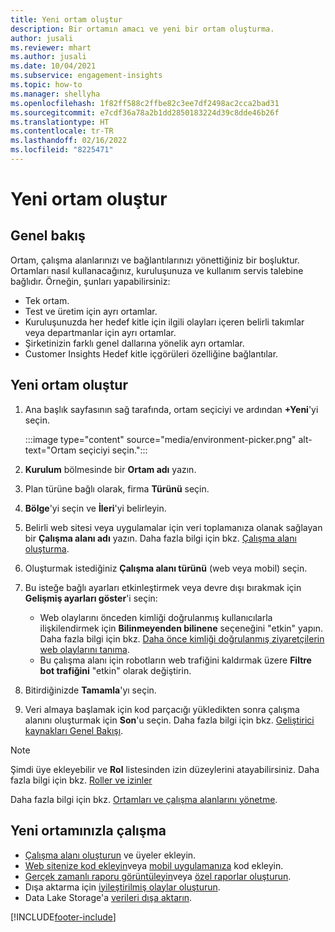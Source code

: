 ```yaml
---
title: Yeni ortam oluştur
description: Bir ortamın amacı ve yeni bir ortam oluşturma.
author: jusali
ms.reviewer: mhart
ms.author: jusali
ms.date: 10/04/2021
ms.subservice: engagement-insights
ms.topic: how-to
ms.manager: shellyha
ms.openlocfilehash: 1f82ff588c2ffbe82c3ee7df2498ac2cca2bad31
ms.sourcegitcommit: e7cdf36a78a2b1dd2850183224d39c8dde46b26f
ms.translationtype: HT
ms.contentlocale: tr-TR
ms.lasthandoff: 02/16/2022
ms.locfileid: "8225471"
---
```

# <a name="create-a-new-environment"></a>Yeni ortam oluştur 

## <a name="overview"></a>Genel bakış

Ortam, çalışma alanlarınızı ve bağlantılarınızı yönettiğiniz bir boşluktur. Ortamları nasıl kullanacağınız, kuruluşunuza ve kullanım servis talebine bağlıdır. Örneğin, şunları yapabilirsiniz:

- Tek ortam.
- Test ve üretim için ayrı ortamlar.
- Kuruluşunuzda her hedef kitle için ilgili olayları içeren belirli takımlar veya departmanlar için ayrı ortamlar.
- Şirketinizin farklı genel dallarına yönelik ayrı ortamlar.
- Customer Insights Hedef kitle içgörüleri özelliğine bağlantılar.

## <a name="create-a-new-environment"></a>Yeni ortam oluştur

1. Ana başlık sayfasının sağ tarafında, ortam seçiciyi ve ardından **+Yeni**'yi seçin.

   :::image type="content" source="media/environment-picker.png" alt-text="Ortam seçiciyi seçin.":::

1. **Kurulum** bölmesinde bir **Ortam adı** yazın.

1. Plan türüne bağlı olarak, firma **Türünü** seçin.

1. **Bölge**'yi seçin ve **İleri**'yi belirleyin. 

1. Belirli web sitesi veya uygulamalar için veri toplamanıza olanak sağlayan bir **Çalışma alanı adı** yazın. Daha fazla bilgi için bkz. [Çalışma alanı oluşturma](create-workspace.md).

1. Oluşturmak istediğiniz **Çalışma alanı türünü** (web veya mobil) seçin. 

1. Bu isteğe bağlı ayarları etkinleştirmek veya devre dışı bırakmak için **Gelişmiş ayarları göster**'i seçin:

   - Web olaylarını önceden kimliği doğrulanmış kullanıcılarla ilişkilendirmek için **Bilinmeyenden bilinene** seçeneğini "etkin" yapın. Daha fazla bilgi için bkz. [Daha önce kimliği doğrulanmış ziyaretçilerin web olaylarını tanıma](unknown-to-known.md).
   - Bu çalışma alanı için robotların web trafiğini kaldırmak üzere **Filtre bot trafiğini** "etkin" olarak değiştirin. 

1. Bitirdiğinizde **Tamamla**'yı seçin. 

1. Veri almaya başlamak için kod parçacığı yükledikten sonra çalışma alanını oluşturmak için **Son**'u seçin. Daha fazla bilgi için bkz. [Geliştirici kaynakları Genel Bakışı](developer-resources.md).

> [!NOTE]
> Şimdi üye ekleyebilir ve **Rol** listesinden izin düzeylerini atayabilirsiniz. Daha fazla bilgi için bkz. [Roller ve izinler](user-roles.md) 

Daha fazla bilgi için bkz. [Ortamları ve çalışma alanlarını yönetme](manage-environments-workspaces.md).

## <a name="work-with-your-new-environment"></a>Yeni ortamınızla çalışma

- [Çalışma alanı oluşturun](../engagement-insights/create-workspace.md) ve üyeler ekleyin.
- [Web sitenize kod ekleyin](../engagement-insights/instrument-website.md)veya [mobil uygulamanıza](../engagement-insights/developer-resources.md#capture-events-from-mobile-apps) kod ekleyin.
- [Gerçek zamanlı raporu görüntüleyin](../engagement-insights/view-reports.md)veya [özel raporlar oluşturun](../engagement-insights/custom-reports.md).
- Dışa aktarma için [iyileştirilmiş olaylar oluşturun](../engagement-insights/refined-events.md).
- Data Lake Storage'a [verileri dışa aktarın](../engagement-insights/export-events.md).

[!INCLUDE[footer-include](../includes/footer-banner.md)]
